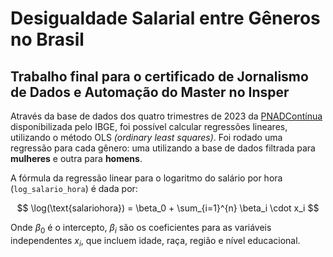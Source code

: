 # Desigualdade Salarial entre Gêneros no Brasil
## Trabalho final para o certificado de Jornalismo de Dados e Automação do Master no Insper

Através da base de dados dos quatro trimestres de 2023 da [PNADContínua](https://www.ibge.gov.br/estatisticas/sociais/trabalho/9171-pesquisa-nacional-por-amostra-de-domicilios-continua-mensal.html) disponibilizada pelo IBGE, foi possível calcular regressões lineares, utilizando o método OLS *(ordinary least squares)*. Foi rodado uma regressão para cada gênero: uma utilizando a base de dados filtrada para **mulheres** e outra para **homens**.

A fórmula da regressão linear para o logaritmo do salário por hora (`log_salario_hora`) é dada por:

$$
\log(\text{salariohora}) = \beta_0 + \sum_{i=1}^{n} \beta_i \cdot x_i
$$

Onde $\beta_0$ é o intercepto, $\beta_i$ são os coeficientes para as variáveis independentes $x_i$, que incluem idade, raça, região e nível educacional.


